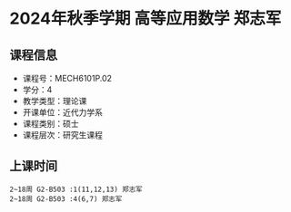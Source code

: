# 2024年秋季学期 高等应用数学 郑志军






## 课程信息

- 课程号：MECH6101P.02
- 学分：4
- 教学类型：理论课
- 开课单位：近代力学系
- 课程类别：硕士
- 课程层次：研究生课程

## 上课时间

```
2~18周 G2-B503 :1(11,12,13) 郑志军
2~18周 G2-B503 :4(6,7) 郑志军
```


